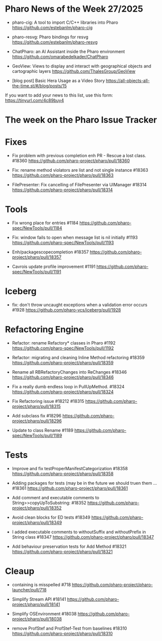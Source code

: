 # Pharo News of the Week 27/2025

- pharo-cig: A tool to import C/C++ libraries into Pharo 
	https://github.com/estebanlm/pharo-cig
	
- pharo-resvg: Pharo bindings for resvg 
	https://github.com/estebanlm/pharo-resvg

- ChatPharo: an AI Assistant inside the Pharo environment
	https://github.com/omarabedelkader/ChatPharo

- GeoView: Views to display and interact with geographical objects and cartographic layers 
	https://github.com/ThalesGroup/GeoView

- [blog post] Basic Hera Usage as a Video Story 
	https://all-objects-all-the-time.st/#/blog/posts/15


If you want to add your news to this list, use this form: https://tinyurl.com/4c89buy4


# The week on the Pharo Issue Tracker
	
# Fixes

- Fix problem with previous completion enh PR - Rescue a lost class. #18360
	https://github.com/pharo-project/pharo/pull/18360

- Fix: rename method violators are list and not single instance #18363
	https://github.com/pharo-project/pharo/pull/18363
	
- FilePresenter: Fix cancelling of FilePresenter via UIManager #18314
	https://github.com/pharo-project/pharo/pull/18314


# Tools

- Fix wrong place for entries #1184
	https://github.com/pharo-spec/NewTools/pull/1184
	
- Fix: window fails to open when message list is nil initially #1193
	https://github.com/pharo-spec/NewTools/pull/1193

- Enh/packagescopecompletion #18357
	https://github.com/pharo-project/pharo/pull/18357
	
- Cavrois update profile improvement #1191
	https://github.com/pharo-spec/NewTools/pull/1191
	
# Iceberg

- fix: don't throw uncaught exceptions when a validation error occurs #1928
	https://github.com/pharo-vcs/iceberg/pull/1928

# Refactoring Engine

- Refactor: rename Refactory* classes in Pharo #1192
	https://github.com/pharo-spec/NewTools/pull/1192

- Refactor: migrating and cleaning Inline Method refactoring #18359
	https://github.com/pharo-project/pharo/pull/18359
	
- Rename all RBRefactoryChanges into ReChanges #18346
	https://github.com/pharo-project/pharo/pull/18346
	
- Fix a really dumb endless loop in PullUpMethod. #18324
	https://github.com/pharo-project/pharo/pull/18324
	
- Fix Refactoring issue #18212 #18315
	https://github.com/pharo-project/pharo/pull/18315
	
- Add subclass fix #18296
	https://github.com/pharo-project/pharo/pull/18296
	
- Update to class Rename #1189
	https://github.com/pharo-spec/NewTools/pull/1189

# Tests

- Improve and fix testProperManifestCategorization #18358
	https://github.com/pharo-project/pharo/pull/18358

- Adding packages for tests (may be in the future we should truen them … #18361
	https://github.com/pharo-project/pharo/pull/18361
	
- Add comment and executable comments to String>>copyUpToSubstring: #18352
	https://github.com/pharo-project/pharo/pull/18352
	
- Avoid clean blocks for ED tests #18349
	https://github.com/pharo-project/pharo/pull/18349
	
- I added executable comments to withoutSuffix and withoutPrefix in String class #18347
	https://github.com/pharo-project/pharo/pull/18347
	
- Add behaviour preservation tests for Add Method #18321
	https://github.com/pharo-project/pharo/pull/18321
	
# Cleaup

- containing is misspelled #718
	https://github.com/pharo-project/pharo-launcher/pull/718

- Simplify Stream API #18141
	https://github.com/pharo-project/pharo/pull/18141
	
- Simplify OSEnvironment #18038
	https://github.com/pharo-project/pharo/pull/18038
	
- remove ProfStef and ProfStef-Test from baselines #18310
	https://github.com/pharo-project/pharo/pull/18310